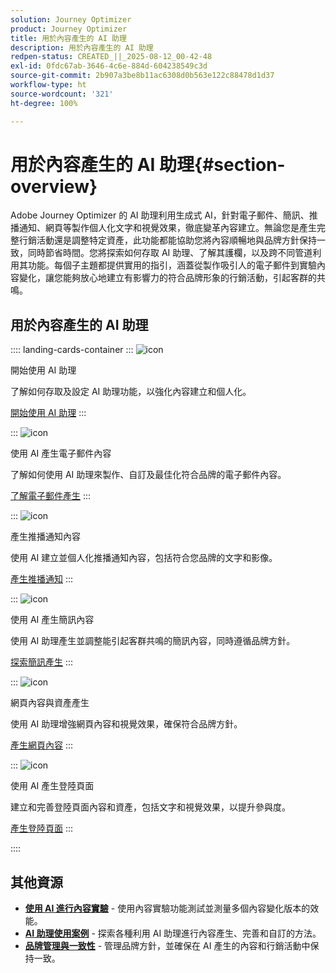 ```yaml
---
solution: Journey Optimizer
product: Journey Optimizer
title: 用於內容產生的 AI 助理
description: 用於內容產生的 AI 助理
redpen-status: CREATED_||_2025-08-12_00-42-48
exl-id: 0fdc67ab-3646-4c6e-884d-604238549c3d
source-git-commit: 2b907a3be8b11ac6308d0b563e122c88478d1d37
workflow-type: ht
source-wordcount: '321'
ht-degree: 100%

---
```


# 用於內容產生的 AI 助理{#section-overview}

Adobe Journey Optimizer 的 AI 助理利用生成式 AI，針對電子郵件、簡訊、推播通知、網頁等製作個人化文字和視覺效果，徹底變革內容建立。無論您是產生完整行銷活動還是調整特定資產，此功能都能協助您將內容順暢地與品牌方針保持一致，同時節省時間。您將探索如何存取 AI 助理、了解其護欄，以及跨不同管道利用其功能。每個子主題都提供實用的指引，涵蓋從製作吸引人的電子郵件到實驗內容變化，讓您能夠放心地建立有影響力的符合品牌形象的行銷活動，引起客群的共鳴。

## 用於內容產生的 AI 助理

:::: landing-cards-container
:::
![icon](https://cdn.experienceleague.adobe.com/icons/circle-play.svg)

開始使用 AI 助理

了解如何存取及設定 AI 助理功能，以強化內容建立和個人化。

[開始使用 AI 助理](../using/content-management/gs-generative.md)
:::

:::
![icon](https://cdn.experienceleague.adobe.com/icons/envelope.svg)

使用 AI 產生電子郵件內容

了解如何使用 AI 助理來製作、自訂及最佳化符合品牌的電子郵件內容。

[了解電子郵件產生](../using/content-management/generative-email.md)
:::

:::
![icon](https://cdn.experienceleague.adobe.com/icons/bell.svg)

產生推播通知內容

使用 AI 建立並個人化推播通知內容，包括符合您品牌的文字和影像。

[產生推播通知](../using/content-management/generative-push.md)
:::

:::
![icon](https://cdn.experienceleague.adobe.com/icons/message.svg)

使用 AI 產生簡訊內容

使用 AI 助理產生並調整能引起客群共鳴的簡訊內容，同時遵循品牌方針。

[探索簡訊產生](../using/content-management/generative-sms.md)
:::

:::
![icon](https://cdn.experienceleague.adobe.com/icons/globe.svg)

網頁內容與資產產生

使用 AI 助理增強網頁內容和視覺效果，確保符合品牌方針。

[產生網頁內容](../using/content-management/generative-web.md)
:::

:::
![icon](https://cdn.experienceleague.adobe.com/icons/window-maximize.svg)

使用 AI 產生登陸頁面

建立和完善登陸頁面內容和資產，包括文字和視覺效果，以提升參與度。

[產生登陸頁面](../using/content-management/generative-lp.md)
:::

::::


## 其他資源

- **[使用 AI 進行內容實驗](../using/content-management/generative-experimentation.md)** - 使用內容實驗功能測試並測量多個內容變化版本的效能。
- **[AI 助理使用案例](../using/content-management/generative-uc.md)** - 探索各種利用 AI 助理進行內容產生、完善和自訂的方法。
- **[品牌管理與一致性](brands-landing-page.md)** - 管理品牌方針，並確保在 AI 產生的內容和行銷活動中保持一致。
